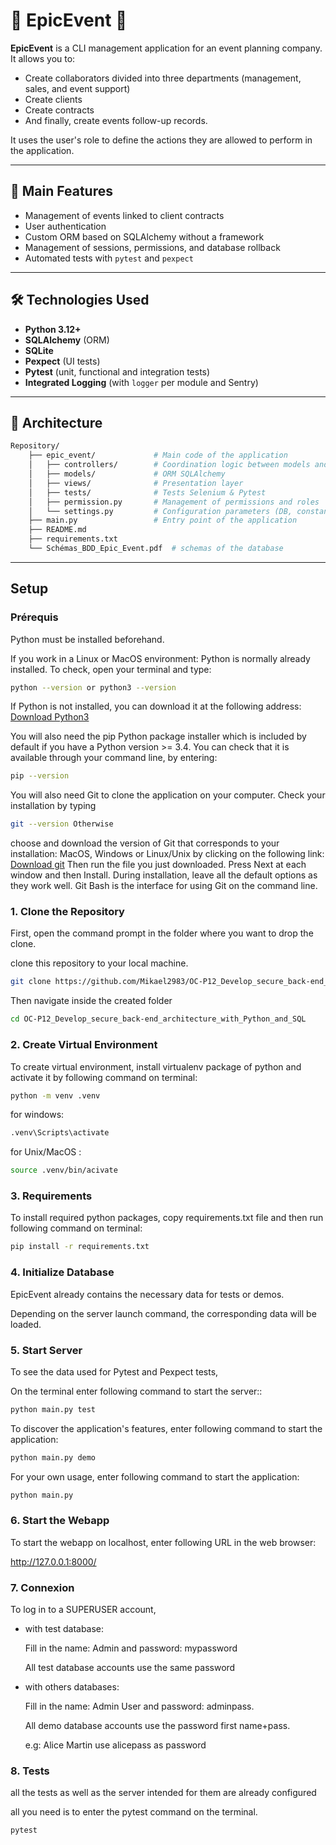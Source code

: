 # 🎉 EpicEvent 🎉
**EpicEvent** is a CLI management application for an event planning company.  
It allows you to:  
- Create collaborators divided into three departments (management, sales, and event support)  
- Create clients  
- Create contracts  
- And finally, create events follow-up records.

It uses the user's role to define the actions they are allowed to perform in the application.

---

## 🚀 Main Features

- Management of events linked to client contracts  
- User authentication  
- Custom ORM based on SQLAlchemy without a framework  
- Management of sessions, permissions, and database rollback  
- Automated tests with `pytest` and `pexpect`

---

## 🛠️ Technologies Used

- **Python 3.12+**
- **SQLAlchemy** (ORM)
- **SQLite**
- **Pexpect** (UI tests)
- **Pytest** (unit, functional and integration tests)
- **Integrated Logging** (with `logger` per module and Sentry)

---


## 🧱 Architecture
```bash
Repository/
    ├── epic_event/             # Main code of the application
    │   ├── controllers/        # Coordination logic between models and views
    │   ├── models/             # ORM SQLAlchemy 
    │   ├── views/              # Presentation layer  
    │   ├── tests/              # Tests Selenium & Pytest
    │   ├── permission.py       # Management of permissions and roles
    │   └── settings.py         # Configuration parameters (DB, constants, logger)
    ├── main.py                 # Entry point of the application
    ├── README.md
    ├── requirements.txt
    └── Schémas_BDD_Epic_Event.pdf  # schemas of the database
```

---
## Setup
### Prérequis
Python must be installed beforehand.

If you work in a Linux or MacOS environment: Python is normally already installed. To check, open your terminal and type:
```bash
python --version or python3 --version
```
If Python is not installed, you can download it at the following address: [Download Python3](https://www.python.org/downloads)

You will also need the pip Python package installer which is included by default if you have a Python version >= 3.4. You can check that it is available through your command line, by entering: 
```bash
pip --version
```
You will also need Git to clone the application on your computer. Check your installation by typing
```bash
git --version Otherwise
```
choose and download the version of Git that corresponds to your installation: MacOS, Windows or Linux/Unix by clicking on the following link: [Download git](https://git-scm.com/downloads) Then run the file you just downloaded. Press Next at each window and then Install. During installation, leave all the default options as they work well. Git Bash is the interface for using Git on the command line.

### 1. Clone the Repository

First, open the command prompt in the folder where you want to drop the clone.

clone this repository to your local machine. 

```bash
git clone https://github.com/Mikael2983/OC-P12_Develop_secure_back-end_architecture_with_Python_and_SQL.git
```
Then navigate inside the created folder

```bash
cd OC-P12_Develop_secure_back-end_architecture_with_Python_and_SQL
```

### 2. Create Virtual Environment

To create virtual environment, install virtualenv package of python and activate it by following command on terminal:

```bash
python -m venv .venv
```
for windows:
```bash
.venv\Scripts\activate
```
for Unix/MacOS :
```bash
source .venv/bin/acivate
```

### 3. Requirements

To install required python packages, copy requirements.txt file and then run following command on terminal:

```bash
pip install -r requirements.txt
```
### 4. Initialize Database

EpicEvent already contains the necessary data for tests or demos.

Depending on the server launch command, the corresponding data will be loaded.

### 5. Start Server

To see the data used for Pytest and Pexpect tests, 

On the terminal enter following command to start the server::
```bash
python main.py test
```

To discover the application's features, enter following command to start the application:
```bash
python main.py demo
```

For your own usage, enter following command to start the application:

```bash
python main.py
```
### 6. Start the Webapp

To start the webapp on localhost, enter following URL in the web browser:

http://127.0.0.1:8000/


### 7. Connexion

To log in to a SUPERUSER account,
- with test database:

    Fill in the name: Admin and password: mypassword

    All test database accounts use the same password


- with others databases:
    
    Fill in the name: Admin User and password: adminpass.

    All demo database accounts use the password first name+pass.

    e.g: Alice Martin use alicepass as password

### 8. Tests

all the tests as well as the server intended for them are already configured

all you need is to enter the pytest command on the terminal.

```bash
pytest
```
